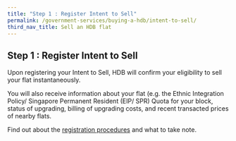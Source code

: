 ```yaml
---
title: "Step 1 : Register Intent to Sell"
permalink: /government-services/buying-a-hdb/intent-to-sell/
third_nav_title: Sell an HDB flat
---
```


## Step 1 : Register Intent to Sell

Upon registering your Intent to Sell, HDB will confirm your eligibility to sell your flat instantaneously. 

You will also receive information about your flat (e.g. the Ethnic Integration Policy/ Singapore Permanent Resident (EIP/ SPR) Quota for your block, status of upgrading, billing of upgrading costs, and recent transacted prices of nearby flats.

Find out about the [registration procedures](https://www.hdb.gov.sg/cs/infoweb/residential/selling-a-flat/procedures/register-intent-to-sell) and what to take note.

